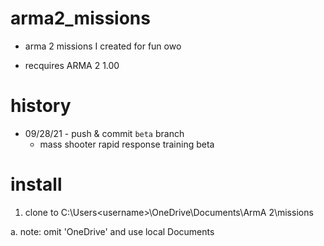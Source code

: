 # arma2_missions
+ arma 2 missions I created for fun owo

+ recquires ARMA 2 1.00 
# history
+ 09/28/21 - push & commit `beta` branch
  - mass shooter rapid response training beta
# install
  1. clone to C:\Users\<username>\OneDrive\Documents\ArmA 2\missions
   
   a. note: omit 'OneDrive' and use local Documents 
